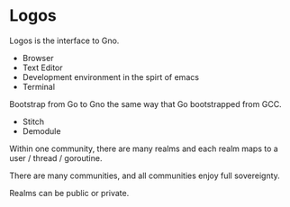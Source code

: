 # Logos

Logos is the interface to Gno.  

* Browser
* Text Editor
* Development environment in the spirt of emacs
* Terminal

Bootstrap from Go to Gno the same way that Go bootstrapped from GCC.  

* Stitch
* Demodule

Within one community, there are many realms and each realm maps to a user / thread / goroutine.   

There are many communities, and all communities enjoy full sovereignty. 

Realms can be public or private.



